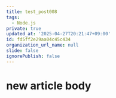 ```yaml
---
title: test_post008
tags:
  - Node.js
private: true
updated_at: '2025-04-27T20:21:47+09:00'
id: fd5ff2e29aa04c45c434
organization_url_name: null
slide: false
ignorePublish: false
---
```

# new article body
